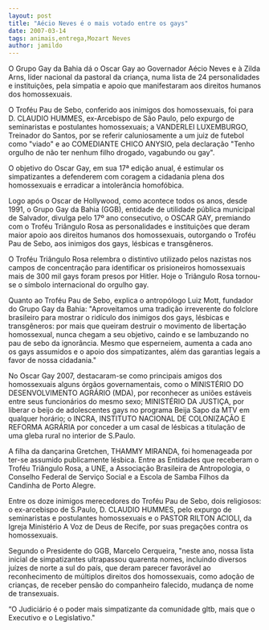 ```yaml
---
layout: post
title: "Aécio Neves é o mais votado entre os gays"
date: 2007-03-14
tags: animais,entrega,Mozart Neves
author: jamildo
---
```

O Grupo Gay da Bahia d&aacute; o Oscar Gay ao Governador A&eacute;cio Neves e &agrave; Zilda Arns, l&iacute;der nacional da pastoral da crian&ccedil;a, numa lista de 24 personalidades e institui&ccedil;&otilde;es, pela simpatia e apoio que manifestaram aos direitos humanos dos homossexuais.

O Trof&eacute;u Pau de Sebo, conferido aos inimigos dos homossexuais, foi para D. CLAUDIO HUMMES, ex-Arcebispo de S&atilde;o Paulo, pelo expurgo de seminaristas e postulantes homossexuais; a VANDERLEI LUXEMBURGO, Treinador do Santos, por se referir caluniosamente a um juiz de futebol como "viado" e ao COMEDIANTE CHICO ANYSIO, pela declara&ccedil;&atilde;o "Tenho orgulho de n&atilde;o ter nenhum filho drogado, vagabundo ou gay".

O objetivo do Oscar Gay, em sua 17&ordf; edi&ccedil;&atilde;o anual, &eacute; estimular os simpatizantes a defenderem com coragem a cidadania plena dos homossexuais e erradicar a intoler&acirc;ncia homof&oacute;bica.

Logo ap&oacute;s o Oscar de Hollywood, como acontece todos os anos, desde 1991, o Grupo Gay da Bahia (GGB), entidade de utilidade p&uacute;blica municipal de Salvador, divulga pelo 17&ordm; ano consecutivo, o OSCAR GAY, premiando com o Trof&eacute;u Tri&acirc;ngulo Rosa as personalidades e institui&ccedil;&otilde;es que deram maior apoio aos direitos humanos dos homossexuais, outorgando o Trof&eacute;u Pau de Sebo, aos inimigos dos gays, l&eacute;sbicas e transg&ecirc;neros.

O Trof&eacute;u Tri&acirc;ngulo Rosa relembra o distintivo utilizado pelos nazistas nos campos de concentra&ccedil;&atilde;o para identificar os prisioneiros homossexuais mais de 300 mil gays foram presos por Hitler. Hoje o Tri&acirc;ngulo Rosa tornou-se o s&iacute;mbolo internacional do orgulho gay.

Quanto ao Trof&eacute;u Pau de Sebo, explica o antrop&oacute;logo Luiz Mott, fundador do Grupo Gay da Bahia: "Aproveitamos uma tradi&ccedil;&atilde;o irreverente do folclore brasileiro para mostrar o rid&iacute;culo dos inimigos dos gays, l&eacute;sbicas e transg&ecirc;neros: por mais que queiram destruir o movimento de liberta&ccedil;&atilde;o homossexual, nunca chegam a seu objetivo, caindo e se lambuzando no pau de sebo da ignor&acirc;ncia. Mesmo que esperneiem, aumenta a cada ano os gays assumidos e o apoio dos simpatizantes, al&eacute;m das garantias legais a favor de nossa cidadania."

No Oscar Gay 2007, destacaram-se como principais amigos dos homossexuais alguns &oacute;rg&atilde;os governamentais, como o MINIST&Eacute;RIO DO DESENVOLVIMENTO AGR&Aacute;RIO (MDA), por reconhecer as uni&otilde;es est&aacute;veis entre seus funcion&aacute;rios do mesmo sexo; MINIST&Eacute;RIO DA JUSTI&Ccedil;A, por liberar o beijo de adolescentes gays no programa Beija Sapo da MTV em qualquer hor&aacute;rio; o INCRA, INSTITUTO NACIONAL DE COLONIZA&Ccedil;&Atilde;O E REFORMA AGR&Aacute;RIA por conceder a um casal de l&eacute;sbicas a titula&ccedil;&atilde;o de uma gleba rural no interior de S.Paulo.

A filha da dan&ccedil;arina Gretchen, THAMMY MIRANDA, foi homenageada por ter-se assumido publicamente l&eacute;sbica. Entre as Entidades que receberam o Trof&eacute;u Tri&acirc;ngulo Rosa, a UNE, a Associa&ccedil;&atilde;o Brasileira de Antropologia, o Conselho Federal de Servi&ccedil;o Social e a Escola de Samba Filhos da Candinha de Porto Alegre.

Entre os doze inimigos merecedores do Trof&eacute;u Pau de Sebo, dois religiosos: o ex-arcebispo de S.Paulo, D. CLAUDIO HUMMES, pelo expurgo de seminaristas e postulantes homossexuais e o PASTOR RILTON ACIOLI, da Igreja Minist&eacute;rio A Voz de Deus de Recife, por suas prega&ccedil;&otilde;es contra os homossexuais.

Segundo o Presidente do GGB, Marcelo Cerqueira, "neste ano, nossa lista inicial de simpatizantes ultrapassou quarenta nomes, incluindo diversos ju&iacute;zes de norte a sul do pa&iacute;s, que deram parecer favor&aacute;vel ao reconhecimento de m&uacute;ltiplos direitos dos homossexuais, como ado&ccedil;&atilde;o de crian&ccedil;as, de receber pens&atilde;o do companheiro falecido, mudan&ccedil;a de nome de transexuais.

&ldquo;O Judici&aacute;rio &eacute; o poder mais simpatizante da comunidade gltb, mais que o Executivo e o Legislativo."